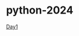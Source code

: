 # python-2024
[Day1](https://colab.research.google.com/drive/1T0sc2Wcee48ttAM82dXz7fPVblrjCjdw#scrollTo=iy3NxmDyRfoG)
